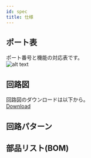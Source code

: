```yaml
---
id: spec
title: 仕様
---
```


## ポート表
ポート番号と機能の対応表です。  
![alt text](@site/static/img/port_table.webp)  


## 回路図
回路図のダウンロードは以下から。  
[Download](@site/static/bin/回路図_ver3.0.pdf)

## 回路パターン

## 部品リスト(BOM)
